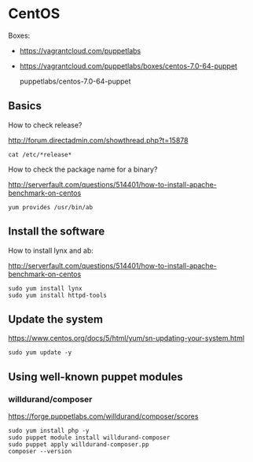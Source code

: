 CentOS
======

Boxes:

* https://vagrantcloud.com/puppetlabs
* https://vagrantcloud.com/puppetlabs/boxes/centos-7.0-64-puppet

    puppetlabs/centos-7.0-64-puppet

## Basics

How to check release?

http://forum.directadmin.com/showthread.php?t=15878

    cat /etc/*release*

How to check the package name for a binary?

http://serverfault.com/questions/514401/how-to-install-apache-benchmark-on-centos

    yum provides /usr/bin/ab

## Install the software

How to install lynx and ab:

http://serverfault.com/questions/514401/how-to-install-apache-benchmark-on-centos

    sudo yum install lynx
    sudo yum install httpd-tools

## Update the system

https://www.centos.org/docs/5/html/yum/sn-updating-your-system.html

    sudo yum update -y

## Using well-known puppet modules

### willdurand/composer

https://forge.puppetlabs.com/willdurand/composer/scores

    sudo yum install php -y
    sudo puppet module install willdurand-composer
    sudo puppet apply willdurand-composer.pp
    composer --version


